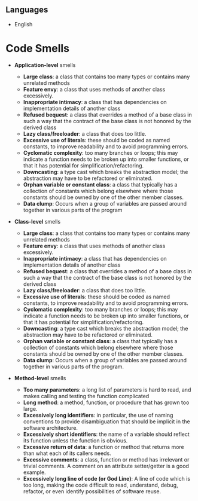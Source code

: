## __Languages__

- English

# Code Smells
- __Application-level__ smells
  - __Large class__: a class that contains too many types or contains many unrelated methods
  - __Feature envy__: a class that uses methods of another class excessively.
  - __Inappropriate intimacy__: a class that has dependencies on implementation details of another class
  - __Refused bequest__: a class that overrides a method of a base class in such a way that the contract of the base class is not honored by the derived class
  - __Lazy class/freeloader__: a class that does too little.
  - __Excessive use of literals__: these should be coded as named constants, to improve readability and to avoid programming errors.
  - __Cyclomatic complexity__: too many branches or loops; this may indicate a function needs to be broken up into smaller functions, or that it has potential for simplification/refactoring.
  - __Downcasting__: a type cast which breaks the abstraction model; the abstraction may have to be refactored or eliminated.
  - __Orphan variable or constant class__: a class that typically has a collection of constants which belong elsewhere where those constants should be owned by one of the other member classes.
  - __Data clump__: Occurs when a group of variables are passed around together in various parts of the program

- __Class-level__ smells
  - __Large class__: a class that contains too many types or contains many unrelated methods
  - __Feature envy__: a class that uses methods of another class excessively.
  - __Inappropriate intimacy__: a class that has dependencies on implementation details of another class
  - __Refused bequest__: a class that overrides a method of a base class in such a way that the contract of the base class is not honored by the derived class
  - __Lazy class/freeloader__: a class that does too little.
  - __Excessive use of literals__: these should be coded as named constants, to improve readability and to avoid programming errors.
  - __Cyclomatic complexity__: too many branches or loops; this may indicate a function needs to be broken up into smaller functions, or that it has potential for simplification/refactoring.
  - __Downcasting__: a type cast which breaks the abstraction model; the abstraction may have to be refactored or eliminated.
  - __Orphan variable or constant class__: a class that typically has a collection of constants which belong elsewhere where those constants should be owned by one of the other member classes.
  - __Data clump__: Occurs when a group of variables are passed around together in various parts of the program. 

- __Method-level__ smells
  - __Too many parameters__: a long list of parameters is hard to read, and makes calling and testing the function complicated
  - __Long method__: a method, function, or procedure that has grown too large.
  - __Excessively long identifiers__: in particular, the use of naming conventions to provide disambiguation that should be implicit in the software architecture.
  - __Excessively short identifiers__: the name of a variable should reflect its function unless the function is obvious.
  - __Excessive return of data__: a function or method that returns more than what each of its callers needs.
  - __Excessive comments__: a class, function or method has irrelevant or trivial comments. A comment on an attribute setter/getter is a good example.
  - __Excessively long line of code (or God Line)__: A line of code which is too long, making the code difficult to read, understand, debug, refactor, or even identify possibilities of software reuse. 